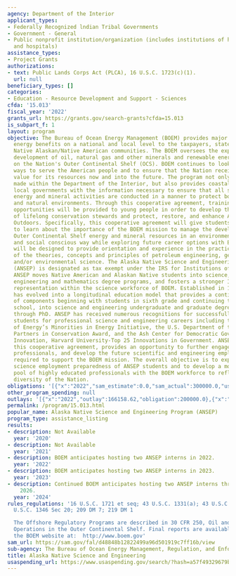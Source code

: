 ```yaml
---
agency: Department of the Interior
applicant_types:
- Federally Recognized lndian Tribal Governments
- Government - General
- Public nonprofit institution/organization (includes institutions of higher education
  and hospitals)
assistance_types:
- Project Grants
authorizations:
- text: Public Lands Corps Act (PLCA), 16 U.S.C. 1723(c)(1).
  url: null
beneficiary_types: []
categories:
- Education - Resource Development and Support - Sciences
cfda: '15.013'
fiscal_year: '2022'
grants_url: https://grants.gov/search-grants?cfda=15.013
is_subpart_f: 1
layout: program
objective: The Bureau of Ocean Energy Management (BOEM) provides major economic and
  energy benefits on a national and local level to the taxpayers, states, and the
  Native Alaskan/Native American communities. The BOEM oversees the exploration and
  development of oil, natural gas and other minerals and renewable energy alternatives
  on the Nation's Outer Continental Shelf (OCS). BOEM continues to look for better
  ways to serve the American people and to ensure that the Nation receives the best
  value for its resources now and into the future. The program not only supports decisions
  made within the Department of the Interior, but also provides coastal states and
  local governments with the information necessary to ensure that all stages of offshore
  energy and mineral activities are conducted in a manner to protect both the human
  and natural environments. Through this cooperative agreement, training and learning
  opportunities will be provided to young people in order to develop the next generation
  of lifelong conservation stewards and protect, restore, and enhance America’s Great
  Outdoors. Specifically, this cooperative agreement will give students the opportunity
  to learn about the importance of the BOEM mission to manage the development of US
  Outer Continental Shelf energy and mineral resources in an environmentally, economically,
  and social conscious way while exploring future career options with BOEM. Assignments
  will be designed to provide orientation and experience in the practical application
  of the theories, concepts and principles of petroleum engineering, geology, geophysics,
  and/or environmental science. The Alaska Native Science and Engineering Program
  (ANSEP) is designated as tax exempt under the IRS for Institutions of Higher Education.
  ANSEP moves Native American and Alaskan Native students into science, technology,
  engineering and mathematics degree programs, and fosters a stronger Indigenous American
  representation within the science workforce of BOEM. Established in 1995, ANSEP
  has evolved into a longitudinal education model that provides a continuous string
  of components beginning with students in sixth grade and continuing through high
  school, into science and engineering undergraduate and graduate degree programs
  through PhD. ANSEP has received numerous recognitions for successfully preparing
  students for professional science and engineering careers including the U.S. Department
  of Energy’s Minorities in Energy Initiative, the U.S. Department of the Interior
  Partners in Conservation Award, and the Ash Center for Democratic Governance and
  Innovation, Harvard University-Top 25 Innovations in Government. ANSEP, through
  this cooperative agreement, provides an opportunity to further engage Alaska’s Native
  professionals, and develop the future scientific and engineering employment pool
  required to support the BOEM mission. The overall objective is to expand the professional
  science employment preparedness of ANSEP students and to develop a more diversified
  pool of highly educated professionals with the BOEM workforce to reflect the rich
  diversity of the Nation.
obligations: '[{"x":"2022","sam_estimate":0.0,"sam_actual":300000.0,"usa_spending_actual":100000.0},{"x":"2023","sam_estimate":0.0,"sam_actual":50000.0,"usa_spending_actual":50000.0},{"x":"2024","sam_estimate":50000.0,"sam_actual":0.0,"usa_spending_actual":50000.0}]'
other_program_spending: null
outlays: '[{"x":"2022","outlay":166158.62,"obligation":200000.0},{"x":"2023","outlay":0.0,"obligation":0.0},{"x":"2024","outlay":0.0,"obligation":0.0}]'
permalink: /program/15.013.html
popular_name: Alaska Native Science and Engineering Program (ANSEP)
program_type: assistance_listing
results:
- description: Not Available
  year: '2020'
- description: Not Available
  year: '2021'
- description: BOEM anticipates hosting two ANSEP interns in 2022.
  year: '2022'
- description: BOEM anticipates hosting two ANSEP interns in 2023.
  year: '2023'
- description: Continued BOEM anticipates hosting two ANSEP interns through 2022 -
    2026.
  year: '2024'
rules_regulations: '16 U.S.C. 1721 et seq; 43 U.S.C. 1331(a); 43 U.S.C. 1345(e); 43
  U.S.C. 1346 Sec 20; 209 DM 7; 219 DM 1

  The Offshore Regulatory Programs are described in 30 CFR 250, Oil and Gas and Sulphur
  Operations in the Outer Continental Shelf. Final reports are available online through
  the BOEM website at:  http://www.boem.gov'
sam_url: https://sam.gov/fal/d48848b12822499a96d501919c7ff16b/view
sub-agency: The Bureau of Ocean Energy Management, Regulation, and Enforcement
title: Alaska Native Science and Engineering
usaspending_url: https://www.usaspending.gov/search/?hash=a57f49329679b414e4cd903ad320b96d
---
```

